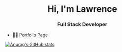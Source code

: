 <h1 align="center">Hi, I'm Lawrence</h1>
<h3 align="center">Full Stack Developer</h3>

- 👨‍💻 [Portfolio Page](https://www.lawrenceol.dev)

>
<p align="left">
</p>


[![Anurag's GitHub stats](https://github-readme-stats.vercel.app/api?username=lawrenceol)](https://github.com/anuraghazra/github-readme-stats)
